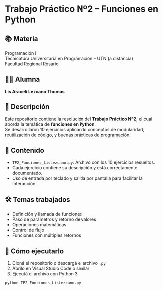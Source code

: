 # Trabajo Práctico Nº2 – Funciones en Python

## 📚 Materia
Programación I  
Tecnicatura Universitaria en Programación – UTN (a distancia)  
Facultad Regional Rosario

## 👩‍💻 Alumna
**Lis Araceli Lezcano Thomas**

## 📝 Descripción
Este repositorio contiene la resolución del **Trabajo Práctico Nº2**, el cual aborda la temática de **funciones en Python**.  
Se desarrollaron 10 ejercicios aplicando conceptos de modularidad, reutilización de código, y buenas prácticas de programación.

## 📌 Contenido
- `TP2_Funciones_LisLezcano.py`: Archivo con los 10 ejercicios resueltos.
- Cada ejercicio contiene su descripción y está correctamente documentado.
- Uso de entrada por teclado y salida por pantalla para facilitar la interacción.

## 🛠️ Temas trabajados
- Definición y llamada de funciones
- Paso de parámetros y retorno de valores
- Operaciones matemáticas
- Control de flujo
- Funciones con múltiples retornos

## 🚀 Cómo ejecutarlo
1. Cloná el repositorio o descargá el archivo `.py`
2. Abrilo en Visual Studio Code o similar
3. Ejecutá el archivo con Python 3

```bash
python TP2_Funciones_LisLezcano.py
